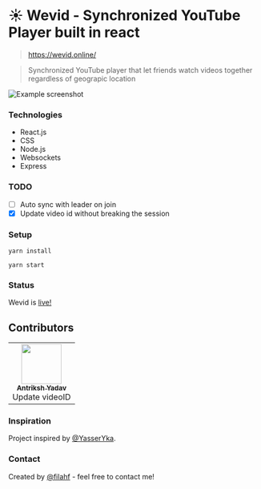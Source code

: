 # :sunny: Wevid  - Synchronized YouTube Player built in react

> https://wevid.online/

> Synchronized YouTube player that let friends watch videos together regardless of geograpic location

![Example screenshot](screeny.PNG)

### Technologies
* React.js
* CSS
* Node.js
* Websockets
* Express

### TODO
- [ ] Auto sync with leader on join
- [x] Update video id without breaking the session

### Setup
`yarn install`

`yarn start`

### Status
Wevid is [live!](https://wevid.online/)

## Contributors


<table>
  <tr>
    <td align="center">
      <a href="https://github.com/Antrikshy"><img src="https://avatars3.githubusercontent.com/u/6601788?v=4" width="80px;" alt=""/>
        <br /><sub><b>Antriksh Yadav</b>
        </sub>
      </a>
      <br />
      Update videoID
    </td>
  </tr>
</table>

### Inspiration
Project inspired by [@YasserYka](https://github.com/YasserYka/YT-API).

### Contact
Created by [@filahf](https://www.filipahfelt.se/) - feel free to contact me!
